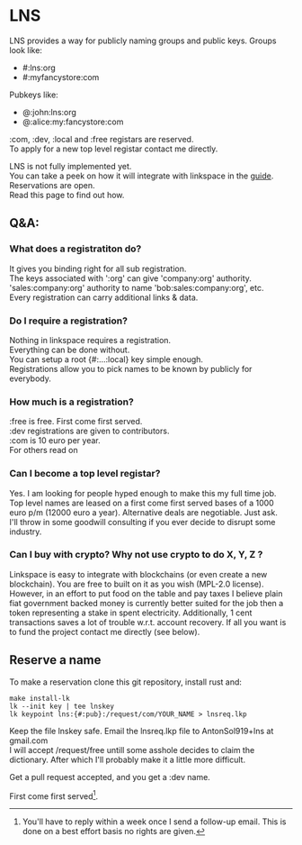 # LNS

LNS provides a way for publicly naming groups and public keys.
Groups look like:

- #:lns:org
- #:myfancystore:com

Pubkeys like:

- @:john:lns:org
- @:alice:my:fancystore:com

:com, :dev, :local and :free registars are reserved.  
To apply for a new top level registar contact me directly.  

LNS is not fully implemented yet.  
You can take a peek on how it will integrate with linkspace in the [guide](./docs/guide/index.html#ABELNS).  
Reservations are open.  
Read this page to find out how.  

## Q&A:

### What does a registratiton do?

It gives you binding right for all sub registration.  
The keys associated with ':org' can give 'company:org' authority.  
'sales:company:org' authority to name 'bob:sales:company:org', etc.  
Every registration can carry additional links & data.  

### Do I require a registration?

Nothing in linkspace requires a registration.  
Everything can be done without.  
You can setup a root {#:...:local} key simple enough.  
Registrations allow you to pick names to be known by publicly for everybody.  

### How much is a registration?

:free is free. First come first served.  
:dev registrations are given to contributors.  
:com is 10 euro per year.  
For others read on  

### Can I become a top level registar?

Yes. I am looking for people hyped enough to make this my full time job.  
Top level names are leased on a first come first served bases of a 1000 euro p/m (12000 euro a year).
Alternative deals are negotiable. Just ask.  
I'll throw in some goodwill consulting if you ever decide to disrupt some industry.  

### Can I buy with crypto? Why not use crypto to do X, Y, Z ?

Linkspace is easy to integrate with blockchains (or even create a new blockchain).
You are free to built on it as you wish (MPL-2.0 license).
However, in an effort to put food on the table and pay taxes I believe
plain fiat government backed money is currently better suited for the job then
a token representing a stake in spent electricity.
Additionally, 1 cent transactions saves a lot of trouble w.r.t. account recovery.
If all you want is to fund the project contact me directly (see below).

## Reserve a name

To make a reservation clone this git repository, install rust and:

```terminal
make install-lk
lk --init key | tee lnskey
lk keypoint lns:{#:pub}:/request/com/YOUR_NAME > lnsreq.lkp
```

Keep the file lnskey safe.
Email the lnsreq.lkp file to AntonSol919+lns at gmail.com  
I will accept /request/free untill some asshole decides to claim the dictionary.
After which I'll probably make it a little more difficult.

Get a pull request accepted, and you get a :dev name.

First come first served[^1].

[^1]: You'll have to reply within a week once I send a follow-up email. This is done on a best effort basis no rights are given.
